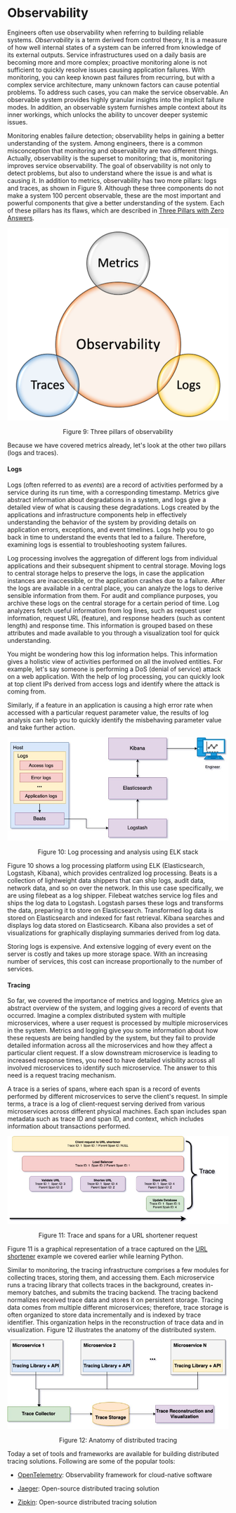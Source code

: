 ##

# Observability

Engineers often use observability when referring to building reliable
systems. *Observability* is a term derived from control theory, It is a
measure of how well internal states of a system can be inferred from
knowledge of its external outputs. Service infrastructures used on a
daily basis are becoming more and more complex; proactive monitoring
alone is not sufficient to quickly resolve issues causing application
failures. With monitoring, you can keep known past failures from
recurring, but with a complex service architecture, many unknown factors
can cause potential problems. To address such cases, you can make the
service observable. An observable system provides highly granular
insights into the implicit failure modes. In addition, an observable
system furnishes ample context about its inner workings, which unlocks
the ability to uncover deeper systemic issues.

Monitoring enables failure detection; observability helps in gaining a
better understanding of the system. Among engineers, there is a common
misconception that monitoring and observability are two different
things. Actually, observability is the superset to monitoring; that is,
monitoring improves service observability. The goal of observability is
not only to detect problems, but also to understand where the issue is
and what is causing it. In addition to metrics, observability has two
more pillars: logs and traces, as shown in Figure 9. Although these
three components do not make a system 100 percent observable, these are
the most important and powerful components that give a better
understanding of the system. Each of these pillars has its flaws, which
are described in [Three Pillars with Zero
Answers](https://medium.com/lightstephq/three-pillars-with-zero-answers-2a98b36358b8).

![Three pillars of observability](images/image7.png) <p align="center"> Figure 9: 
Three pillars of observability </p>

Because we have covered metrics already, let's look at the other two
pillars (logs and traces).

#### Logs 

Logs (often referred to as *events*) are a record of activities
performed by a service during its run time, with a corresponding
timestamp. Metrics give abstract information about degradations in a
system, and logs give a detailed view of what is causing these
degradations. Logs created by the applications and infrastructure
components help in effectively understanding the behavior of the system
by providing details on application errors, exceptions, and event
timelines. Logs help you to go back in time to understand the events
that led to a failure. Therefore, examining logs is essential to
troubleshooting system failures.

Log processing involves the aggregation of different logs from
individual applications and their subsequent shipment to central
storage. Moving logs to central storage helps to preserve the logs, in
case the application instances are inaccessible, or the application
crashes due to a failure. After the logs are available in a central
place, you can analyze the logs to derive sensible information from
them. For audit and compliance purposes, you archive these logs on the
central storage for a certain period of time. Log analyzers fetch useful
information from log lines, such as request user information, request
URL (feature), and response headers (such as content length) and
response time. This information is grouped based on these attributes and
made available to you through a visualization tool for quick
understanding.

You might be wondering how this log information helps. This information
gives a holistic view of activities performed on all the involved
entities. For example, let's say someone is performing a DoS (denial of
service) attack on a web application. With the help of log processing,
you can quickly look at top client IPs derived from access logs and
identify where the attack is coming from.

Similarly, if a feature in an application is causing a high error rate
when accessed with a particular request parameter value, the results of
log analysis can help you to quickly identify the misbehaving parameter
value and take further action.

![Log processing and analysis using ELK stack](images/image4.jpg) 
<p align="center"> Figure 10: Log processing and analysis using ELK stack </p>

Figure 10 shows a log processing platform using ELK (Elasticsearch,
Logstash, Kibana), which provides centralized log processing. Beats is a
collection of lightweight data shippers that can ship logs, audit data,
network data, and so on over the network. In this use case specifically,
we are using filebeat as a log shipper. Filebeat watches service log
files and ships the log data to Logstash. Logstash parses these logs and
transforms the data, preparing it to store on Elasticsearch. Transformed
log data is stored on Elasticsearch and indexed for fast retrieval.
Kibana searches and displays log data stored on Elasticsearch. Kibana
also provides a set of visualizations for graphically displaying
summaries derived from log data.

Storing logs is expensive. And extensive logging of every event on the
server is costly and takes up more storage space. With an increasing
number of services, this cost can increase proportionally to the number
of services.

#### Tracing

So far, we covered the importance of metrics and logging. Metrics give
an abstract overview of the system, and logging gives a record of events
that occurred. Imagine a complex distributed system with multiple
microservices, where a user request is processed by multiple
microservices in the system. Metrics and logging give you some
information about how these requests are being handled by the system,
but they fail to provide detailed information across all the
microservices and how they affect a particular client request. If a slow
downstream microservice is leading to increased response times, you need
to have detailed visibility across all involved microservices to
identify such microservice. The answer to this need is a request tracing
mechanism.

A trace is a series of spans, where each span is a record of events
performed by different microservices to serve the client's request. In
simple terms, a trace is a log of client-request serving derived from
various microservices across different physical machines. Each span
includes span metadata such as trace ID and span ID, and context, which
includes information about transactions performed.

![Trace and spans for a URL shortener request](images/image3.jpg) 
<p align="center"> Figure 11: Trace and spans for a URL shortener request </p>

Figure 11 is a graphical representation of a trace captured on the [URL
shortener](https://linkedin.github.io/school-of-sre/level101/python_web/url-shorten-app/)
example we covered earlier while learning Python.

Similar to monitoring, the tracing infrastructure comprises a few
modules for collecting traces, storing them, and accessing them. Each
microservice runs a tracing library that collects traces in the
background, creates in-memory batches, and submits the tracing backend.
The tracing backend normalizes received trace data and stores it on
persistent storage. Tracing data comes from multiple different
microservices; therefore, trace storage is often organized to store data
incrementally and is indexed by trace identifier. This organization
helps in the reconstruction of trace data and in visualization. Figure
12 illustrates the anatomy of the distributed system.

![Anatomy of distributed tracing](images/image5.jpg)
<p align="center"> Figure 12: Anatomy of distributed tracing </p>

Today a set of tools and frameworks are available for building
distributed tracing solutions. Following are some of the popular tools:

-   [OpenTelemetry](https://opentelemetry.io/): Observability
     framework for cloud-native software

-   [Jaeger](https://www.jaegertracing.io/): Open-source
     distributed tracing solution

-   [Zipkin](https://zipkin.io/): Open-source distributed tracing
     solution

